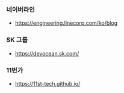 ### 네이버라인
- https://engineering.linecorp.com/ko/blog

### SK 그룹
- https://devocean.sk.com/

### 11번가
- https://11st-tech.github.io/
